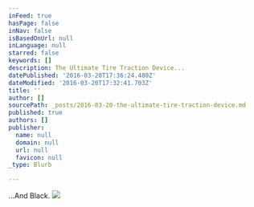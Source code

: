 ```yaml
---
inFeed: true
hasPage: false
inNav: false
isBasedOnUrl: null
inLanguage: null
starred: false
keywords: []
description: The Ultimate Tire Traction Device...
datePublished: '2016-03-20T17:36:24.480Z'
dateModified: '2016-03-20T17:32:41.703Z'
title: ''
author: []
sourcePath: _posts/2016-03-20-the-ultimate-tire-traction-device.md
published: true
authors: []
publisher:
  name: null
  domain: null
  url: null
  favicon: null
_type: Blurb

---
```

...And Black. ![](https://the-grid-user-content.s3-us-west-2.amazonaws.com/4e8967c8-4056-4cd6-af39-e81cdcc3619f.jpg)